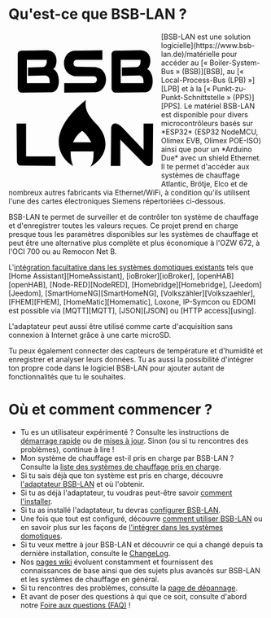 # Qu'est-ce que BSB-LAN ?
<div style="float:left"><svg class='logo' viewBox='0 0 400 400' xmlns='http://www.w3.org/2000/svg' height=100% width=100%><path id='b' d='m98 47-63 1c-6 0-12 4-11 11v88c1 5 3 10 10 11l79-1c25-1 24-53 4-61 11-5 18-49-19-49zM48 72h52c1 10-2 18-11 19l-38 1v22l43-1c14 0 14 11 14 20H48Z'/><use href='#b' x='246'/><path d='m268 350 1-100c2-14 14-16 29-1l56 59v-69h25l-1 99c1 12-12 17-22 7l-63-64v69Zm-65-173c-112 90-67 155-34 173-4-11-7-23-6-38h60c0 29-4 31-8 40 57-35 42-86 15-112-21-21-32-40-27-63zm-10 81c13 10 18 20 24 30h-48c5-9 8-18 24-30zM21 239h25v86h77v25l-90-1s-11 1-11-12z M246 47v25h-68c-10 1-11 18 1 18l47 1c41 3 37 63 2 66l-82 1v-25h77c11 0 12-18 0-18h-48c-42-5-37-67 0-67z'/></svg></div>
[BSB-LAN est une solution logicielle](https://www.bsb-lan.de)/matérielle pour accéder au [« Boiler-System-Bus » (BSB)][BSB], au [« Local-Process-Bus (LPB) »][LPB] et à la [« Punkt-zu-Punkt-Schnittstelle » (PPS)][PPS]. Le matériel BSB-LAN est disponible pour divers microcontrôleurs basés sur *ESP32* (ESP32 NodeMCU, Olimex EVB, Olimex POE-ISO) ainsi que pour un *Arduino Due* avec un shield Ethernet. Il te permet d'accéder aux systèmes de chauffage Atlantic, Brötje, Elco et de nombreux autres fabricants via Ethernet/WiFi, à condition qu'ils utilisent l'une des cartes électroniques Siemens répertoriées ci-dessous.

BSB-LAN te permet de surveiller et de contrôler ton système de chauffage et d'enregistrer toutes les valeurs reçues. Ce projet prend en charge presque tous les paramètres disponibles sur les systèmes de chauffage et peut être une alternative plus complète et plus économique à l'OZW 672, à l'OCI 700 ou au Remocon Net B.

L'[intégration facultative dans les systèmes domotiques existants](homeautomation.md) tels que [Home Assistant][HomeAssistant], [ioBroker][ioBroker], [openHAB][openHAB], [Node-RED][NodeRED], [Homebridge][Homebridge], [Jeedom][Jeedom], [SmartHomeNG][SmartHomeNG], [Volkszähler][Volkszaehler], [FHEM][FHEM], [HomeMatic][Homematic], Loxone, IP-Symcon ou EDOMI est possible via [MQTT][MQTT], [JSON][JSON] ou [HTTP access][using].

L'adaptateur peut aussi être utilisé comme carte d'acquisition sans connexion à Internet grâce à une carte microSD.

Tu peux également connecter des capteurs de température et d'humidité et enregistrer et analyser leurs données. Tu as aussi la possibilité d'intégrer ton propre code dans le logiciel BSB-LAN pour ajouter autant de fonctionnalités que tu le souhaites.

# Où et comment commencer ?

- Tu es un utilisateur expérimenté ? Consulte les instructions de [démarrage rapide](quickstart.md) ou de [mises à jour](install.md#mises-a-jour). Sinon (ou si tu rencontres des problèmes), continue à lire !
- Mon système de chauffage est-il pris en charge par BSB-LAN ? Consulte la [liste des systèmes de chauffage pris en charge](supported_heating_systems.md).
- Si tu sais déjà que ton système est pris en charge, découvre [l'adaptateur BSB-LAN](bsb-lan_adapter.md) et où l'obtenir.
- Si tu as déjà l'adaptateur, tu voudras peut-être savoir [comment l'installer](install.md).
- Si tu as installé l'adaptateur, tu devras [configurer BSB-LAN](configure.md).
- Une fois que tout est configuré, découvre [comment utiliser BSB-LAN](using.md) ou en savoir plus sur les façons de [l'intégrer dans les systèmes domotiques](homeautomation.md).
- Si tu veux mettre à jour BSB-LAN et découvrir ce qui a changé depuis ta dernière installation, consulte le [ChangeLog](CHANGELOG.md).
- Nos [pages wiki](https://github.com/fredlcore/BSB-LAN/wiki) évoluent constamment et fournissent des connaissances de base ainsi que des sujets plus avancés sur BSB-LAN et les systèmes de chauffage en général.
- Si tu rencontres des problèmes, consulte la [page de dépannage](troubleshooting.md).
- Et avant de poser des questions à qui que ce soit, consulte d'abord notre [Foire aux questions (FAQ)](faq.md) !